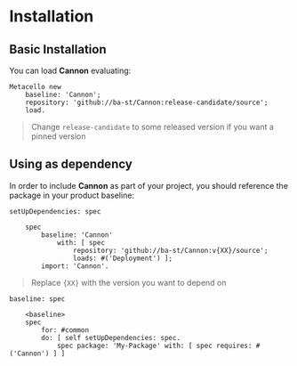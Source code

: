 # Installation

## Basic Installation

You can load **Cannon** evaluating:
```smalltalk
Metacello new
	baseline: 'Cannon';
	repository: 'github://ba-st/Cannon:release-candidate/source';
	load.
```
>  Change `release-candidate` to some released version if you want a pinned version

## Using as dependency

In order to include **Cannon** as part of your project, you should reference the package in your product baseline:

```smalltalk
setUpDependencies: spec

	spec
		baseline: 'Cannon'
			with: [ spec
				repository: 'github://ba-st/Cannon:v{XX}/source';
				loads: #('Deployment') ];
		import: 'Cannon'.
```
> Replace `{XX}` with the version you want to depend on

```smalltalk
baseline: spec

	<baseline>
	spec
		for: #common
		do: [ self setUpDependencies: spec.
			spec package: 'My-Package' with: [ spec requires: #('Cannon') ] ]
```
